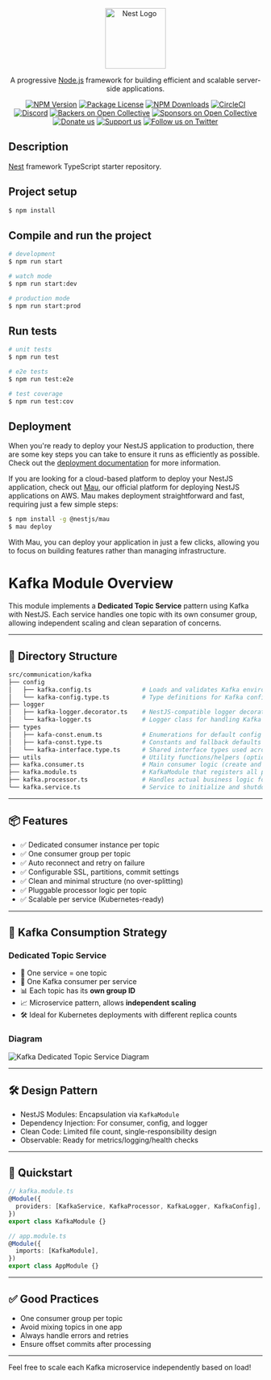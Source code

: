 <p align="center">
  <a href="http://nestjs.com/" target="blank"><img src="https://nestjs.com/img/logo-small.svg" width="120" alt="Nest Logo" /></a>
</p>

[circleci-image]: https://img.shields.io/circleci/build/github/nestjs/nest/master?token=abc123def456
[circleci-url]: https://circleci.com/gh/nestjs/nest

  <p align="center">A progressive <a href="http://nodejs.org" target="_blank">Node.js</a> framework for building efficient and scalable server-side applications.</p>
    <p align="center">
<a href="https://www.npmjs.com/~nestjscore" target="_blank"><img src="https://img.shields.io/npm/v/@nestjs/core.svg" alt="NPM Version" /></a>
<a href="https://www.npmjs.com/~nestjscore" target="_blank"><img src="https://img.shields.io/npm/l/@nestjs/core.svg" alt="Package License" /></a>
<a href="https://www.npmjs.com/~nestjscore" target="_blank"><img src="https://img.shields.io/npm/dm/@nestjs/common.svg" alt="NPM Downloads" /></a>
<a href="https://circleci.com/gh/nestjs/nest" target="_blank"><img src="https://img.shields.io/circleci/build/github/nestjs/nest/master" alt="CircleCI" /></a>
<a href="https://discord.gg/G7Qnnhy" target="_blank"><img src="https://img.shields.io/badge/discord-online-brightgreen.svg" alt="Discord"/></a>
<a href="https://opencollective.com/nest#backer" target="_blank"><img src="https://opencollective.com/nest/backers/badge.svg" alt="Backers on Open Collective" /></a>
<a href="https://opencollective.com/nest#sponsor" target="_blank"><img src="https://opencollective.com/nest/sponsors/badge.svg" alt="Sponsors on Open Collective" /></a>
  <a href="https://paypal.me/kamilmysliwiec" target="_blank"><img src="https://img.shields.io/badge/Donate-PayPal-ff3f59.svg" alt="Donate us"/></a>
    <a href="https://opencollective.com/nest#sponsor"  target="_blank"><img src="https://img.shields.io/badge/Support%20us-Open%20Collective-41B883.svg" alt="Support us"></a>
  <a href="https://twitter.com/nestframework" target="_blank"><img src="https://img.shields.io/twitter/follow/nestframework.svg?style=social&label=Follow" alt="Follow us on Twitter"></a>
</p>
  <!--[![Backers on Open Collective](https://opencollective.com/nest/backers/badge.svg)](https://opencollective.com/nest#backer)
  [![Sponsors on Open Collective](https://opencollective.com/nest/sponsors/badge.svg)](https://opencollective.com/nest#sponsor)-->

## Description

[Nest](https://github.com/nestjs/nest) framework TypeScript starter repository.

## Project setup

```bash
$ npm install
```

## Compile and run the project

```bash
# development
$ npm run start

# watch mode
$ npm run start:dev

# production mode
$ npm run start:prod
```

## Run tests

```bash
# unit tests
$ npm run test

# e2e tests
$ npm run test:e2e

# test coverage
$ npm run test:cov
```

## Deployment

When you're ready to deploy your NestJS application to production, there are some key steps you can take to ensure it runs as efficiently as possible. Check out the [deployment documentation](https://docs.nestjs.com/deployment) for more information.

If you are looking for a cloud-based platform to deploy your NestJS application, check out [Mau](https://mau.nestjs.com), our official platform for deploying NestJS applications on AWS. Mau makes deployment straightforward and fast, requiring just a few simple steps:

```bash
$ npm install -g @nestjs/mau
$ mau deploy
```

With Mau, you can deploy your application in just a few clicks, allowing you to focus on building features rather than managing infrastructure.

# Kafka Module Overview

This module implements a **Dedicated Topic Service** pattern using Kafka with NestJS. Each service handles one topic with its own consumer group, allowing independent scaling and clean separation of concerns.

---

## 📁 Directory Structure

```bash
src/communication/kafka
├── config
│   ├── kafka.config.ts              # Loads and validates Kafka environment variables
│   └── kafka-config.type.ts         # Type definitions for Kafka configuration
├── logger
│   ├── kafka-logger.decorator.ts    # NestJS-compatible logger decorator for Kafka messages
│   └── kafka-logger.ts              # Logger class for handling Kafka logs and events
├── types
│   ├── kafa-const.enum.ts           # Enumerations for default config values
│   ├── kafa-const.type.ts           # Constants and fallback defaults
│   └── kafka-interface.type.ts      # Shared interface types used across Kafka consumers
├── utils                            # Utility functions/helpers (optional)
├── kafka.consumer.ts                # Main consumer logic (create and consume topic messages)
├── kafka.module.ts                  # KafkaModule that registers all providers
├── kafka.processor.ts               # Handles actual business logic for messages
└── kafka.service.ts                 # Service to initialize and shutdown Kafka consumer
```

---

## 📦 Features

* ✅ Dedicated consumer instance per topic
* ✅ One consumer group per topic
* ✅ Auto reconnect and retry on failure
* ✅ Configurable SSL, partitions, commit settings
* ✅ Clean and minimal structure (no over-splitting)
* ✅ Pluggable processor logic per topic
* ✅ Scalable per service (Kubernetes-ready)

---

## 🎯 Kafka Consumption Strategy

### **Dedicated Topic Service**

* 🧩 One service = one topic
* 🧵 One Kafka consumer per service
* 📊 Each topic has its **own group ID**
* 📈 Microservice pattern, allows **independent scaling**
* 🛠️ Ideal for Kubernetes deployments with different replica counts

### Diagram

![Kafka Dedicated Topic Service Diagram](/mnt/data/A_2D_digital_diagram_illustrates_a_Kafka-based_mic.png)

---

## 🛠️ Design Pattern

* NestJS Modules: Encapsulation via `KafkaModule`
* Dependency Injection: For consumer, config, and logger
* Clean Code: Limited file count, single-responsibility design
* Observable: Ready for metrics/logging/health checks

---

## 🚀 Quickstart

```ts
// kafka.module.ts
@Module({
  providers: [KafkaService, KafkaProcessor, KafkaLogger, KafkaConfig],
})
export class KafkaModule {}

// app.module.ts
@Module({
  imports: [KafkaModule],
})
export class AppModule {}
```

---

## ✅ Good Practices

* One consumer group per topic
* Avoid mixing topics in one app
* Always handle errors and retries
* Ensure offset commits after processing

---

Feel free to scale each Kafka microservice independently based on load!
